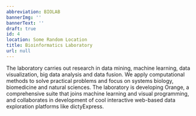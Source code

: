 ```yaml
---
abbreviation: BIOLAB
bannerImg: ''
bannerText: ''
draft: true
id: 4
location: Some Random Location
title: Bioinformatics Laboratory
url: null
---
```


The laboratory carries out research in data mining, machine learning, data visualization, big data analysis and data fusion. We apply computational methods to solve practical problems and focus on systems biology, biomedicine and natural sciences. The laboratory is developing Orange, a comprehensive suite that joins machine learning and visual programming, and collaborates in development of cool interactive web-based data exploration platforms like dictyExpress.